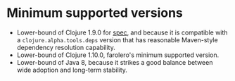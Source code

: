 # Minimum supported versions

- Lower-bound of Clojure 1.9.0 for [spec](https://clojure.org/guides/spec), and because it is compatible with a ``clojure.alpha.tools.deps`` version that has reasonable Maven-style dependency resolution capability.
- Lower-bound of Clojure 1.10.0, farolero's minimum supported version.
- Lower-bound of Java 8, because it strikes a good balance between wide adoption and long-term stability.
